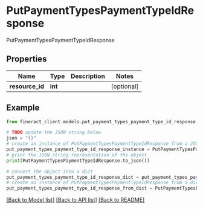 # PutPaymentTypesPaymentTypeIdResponse

PutPaymentTypesPaymentTypeIdResponse

## Properties

Name | Type | Description | Notes
------------ | ------------- | ------------- | -------------
**resource_id** | **int** |  | [optional] 

## Example

```python
from fineract_client.models.put_payment_types_payment_type_id_response import PutPaymentTypesPaymentTypeIdResponse

# TODO update the JSON string below
json = "{}"
# create an instance of PutPaymentTypesPaymentTypeIdResponse from a JSON string
put_payment_types_payment_type_id_response_instance = PutPaymentTypesPaymentTypeIdResponse.from_json(json)
# print the JSON string representation of the object
print(PutPaymentTypesPaymentTypeIdResponse.to_json())

# convert the object into a dict
put_payment_types_payment_type_id_response_dict = put_payment_types_payment_type_id_response_instance.to_dict()
# create an instance of PutPaymentTypesPaymentTypeIdResponse from a dict
put_payment_types_payment_type_id_response_from_dict = PutPaymentTypesPaymentTypeIdResponse.from_dict(put_payment_types_payment_type_id_response_dict)
```
[[Back to Model list]](../README.md#documentation-for-models) [[Back to API list]](../README.md#documentation-for-api-endpoints) [[Back to README]](../README.md)


